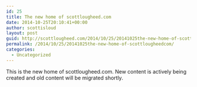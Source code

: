 ```yaml
---
id: 25
title: The new home of scottlougheed.com
date: 2014-10-25T20:10:41+00:00
author: scottisloud
layout: post
guid: http://scottlougheed.com/2014/10/25/20141025the-new-home-of-scottlougheedcom/
permalink: /2014/10/25/20141025the-new-home-of-scottlougheedcom/
categories:
  - Uncategorized
---
```

This is the new home of scottlougheed.com. New content is actively being created and old content will be migrated shortly.&nbsp;